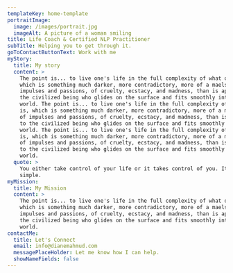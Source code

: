 ```yaml
---
templateKey: home-template
portraitImage:
  image: /images/portrait.jpg
  imageAlt: A picture of a woman smiling
title: Life Coach & Certified NLP Practitioner
subTitle: Helping you to get through it.
goToContactButtonText: Work with me
myStory:
  title: My story
  content: >
    The point is... to live one's life in the full complexity of what one is,
    which is something much darker, more contradictory, more of a maelstrom of
    impulses and passions, of cruelty, ecstacy, and madness, than is apparent to
    the civilized being who glides on the surface and fits smoothly into the
    world. The point is... to live one's life in the full complexity of what one
    is, which is something much darker, more contradictory, more of a maelstrom
    of impulses and passions, of cruelty, ecstacy, and madness, than is apparent
    to the civilized being who glides on the surface and fits smoothly into the
    world. The point is... to live one's life in the full complexity of what one
    is, which is something much darker, more contradictory, more of a maelstrom
    of impulses and passions, of cruelty, ecstacy, and madness, than is apparent
    to the civilized being who glides on the surface and fits smoothly into the
    world.
  quote: >
    You either take control of your life or it takes control of you. It’s that
    simple.
myMission:
  title: My Mission
  content: >
    The point is... to live one's life in the full complexity of what one is,
    which is something much darker, more contradictory, more of a maelstrom of
    impulses and passions, of cruelty, ecstacy, and madness, than is apparent to
    the civilized being who glides on the surface and fits smoothly into the
    world.
contactMe:
  title: Let's Connect
  email: info@dianemahmud.com
  messagePlaceHolder: Let me know how I can help.
  showNameFields: false
---
```

